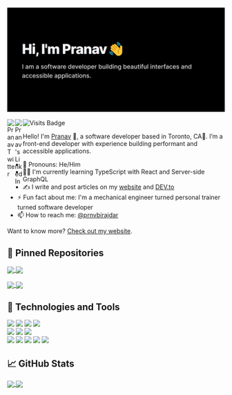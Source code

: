 ﻿[![Pranav's GitHub Banner](./Assets/banner.png)](https://pranav-birajdar.vercel.app/)

<a href="https://twitter.com/prnvbirajdar">
  <img align="left" alt="Pranav Twitter" width="18px" src="https://raw.githubusercontent.com/peterthehan/peterthehan/master/assets/twitter.svg" />
</a>
<a href="https://www.linkedin.com/in/prnvbirajdar/">
  <img align="left" alt="Pranav's LinkedIn" width="18px" src="https://raw.githubusercontent.com/peterthehan/peterthehan/master/assets/linkedin.svg" />
</a>

![Visits Badge](https://badges.pufler.dev/visits/prnvbirajdar/prnvbirajdar)

Hello! I'm [Pranav](https://pranavbirajdar.com) 👋, a software developer based in Toronto, CA🍁. I’m a front-end developer with experience building performant and accessible applications.

- 👨 Pronouns: He/Him
- 👨‍💻 I'm currently learning TypeScript with React and Server-side GraphQL
- ✍️ I write and post articles on my [website](https://pranavbirajdar.com/blog) and [DEV.to](https://dev.to/prnvbirajdar)
- ⚡ Fun fact about me: I'm a mechanical engineer turned personal trainer turned software developer
- 📫 How to reach me: [@prnvbirajdar](https://twitter.com/prnvbirajdar)

Want to know more? [Check out my website](https://pranavbirajdar.com).

## 📌 Pinned Repositories

<a href="https://github.com/prnvbirajdar/NEXT-Workout-App">
  <img align="center" src="https://github-readme-stats.vercel.app/api/pin/?username=prnvbirajdar&repo=NEXT-Workout-App&theme=radical" />
</a>
<a href="https://github.com/prnvbirajdar/covid19canada">
  <img align="center" src="https://github-readme-stats.vercel.app/api/pin/?username=prnvbirajdar&repo=covid19canada&theme=radical" />
</a>

<br>
<br>

<a href="https://github.com/prnvbirajdar/Movie-Database">
  <img align="center" src="https://github-readme-stats.vercel.app/api/pin/?username=prnvbirajdar&repo=Movie-Database&theme=radical" />
</a>
<a href="https://github.com/prnvbirajdar/NEXT-Google-Keep">
  <img align="center" src="https://github-readme-stats.vercel.app/api/pin/?username=prnvbirajdar&repo=NEXT-Google-Keep&theme=radical" />
</a>

## 🧰 Technologies and Tools

![](https://img.shields.io/badge/Code-JavaScript-informational?style=flat&logo=JavaScript&logoColor=white&color=a9fef7)
![](https://img.shields.io/badge/Code-React-informational?style=flat&logo=react&logoColor=white&color=a9fef7)
![](https://img.shields.io/badge/Code-Next-informational?style=flat&logo=Next.js&logoColor=white&color=a9fef7)
![](https://img.shields.io/badge/Code-TypeScript-informational?style=flat&logo=TypeScript&logoColor=white&color=a9fef7)
<br>
![](https://img.shields.io/badge/Style-CSS-informational?style=flat&logo=css3&logoColor=white&color=a9fef7)
![](https://img.shields.io/badge/Style-Tailwind-informational?style=flat&logo=Tailwind-CSS&logoColor=white&color=a9fef7)
![](https://img.shields.io/badge/Style-Sass-informational?style=flat&logo=Sass&logoColor=white&color=a9fef7)
<br>
![](https://img.shields.io/badge/Tools-Firebase-informational?style=flat&logo=Firebase&logoColor=white&color=a9fef7)
![](https://img.shields.io/badge/Tools-Git-informational?style=flat&logo=Git&logoColor=white&color=a9fef7)
![](https://img.shields.io/badge/Tools-Postman-informational?style=flat&logo=Postman&logoColor=white&color=a9fef7)
![](https://img.shields.io/badge/Tools-GitHub-informational?style=flat&logo=GitHub&logoColor=white&color=a9fef7)
![](https://img.shields.io/badge/Tools-NPM-informational?style=flat&logo=npm&logoColor=white&color=a9fef7)

## 📈 GitHub Stats

<a href="https://github.com/prnvbirajdar">
  <img align="center" src="https://github-readme-stats.vercel.app/api?username=prnvbirajdar&hide=contribs,prs&show_icons=true&theme=radical" />
</a>
<a href="https://github.com/prnvbirajdar">
  <img align="center" src="https://github-readme-stats.vercel.app/api/top-langs/?username=prnvbirajdar&hide=TeX&layout=compact&theme=radical" />
</a>

<br>
